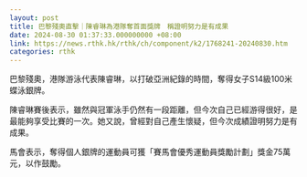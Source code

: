 ```yaml
---
layout: post
title: 巴黎殘奧直擊｜陳睿琳為港隊奪首面獎牌　稱證明努力是有成果
date: 2024-08-30 01:37:33.000000000 +08:00
link: https://news.rthk.hk/rthk/ch/component/k2/1768241-20240830.htm
categories: rthk
---
```


巴黎殘奧，港隊游泳代表陳睿琳，以打破亞洲紀錄的時間，奪得女子S14級100米蝶泳銀牌。

陳睿琳賽後表示，雖然與冠軍泳手仍然有一段距離，但今次自己已經游得很好，是最能夠享受比賽的一次。她又說，曾經對自己產生懷疑，但今次成績證明努力是有成果。

馬會表示，奪得個人銀牌的運動員可獲「賽馬會優秀運動員獎勵計劃」獎金75萬元，以作鼓勵。
